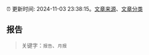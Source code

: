 :alarm_clock: 更新时间: 2024-11-03 23:38:15。[文章来源](/README.md)、[文章分类](/TAGS.md)

## 报告


> 关键字：`报告`、`月报`



